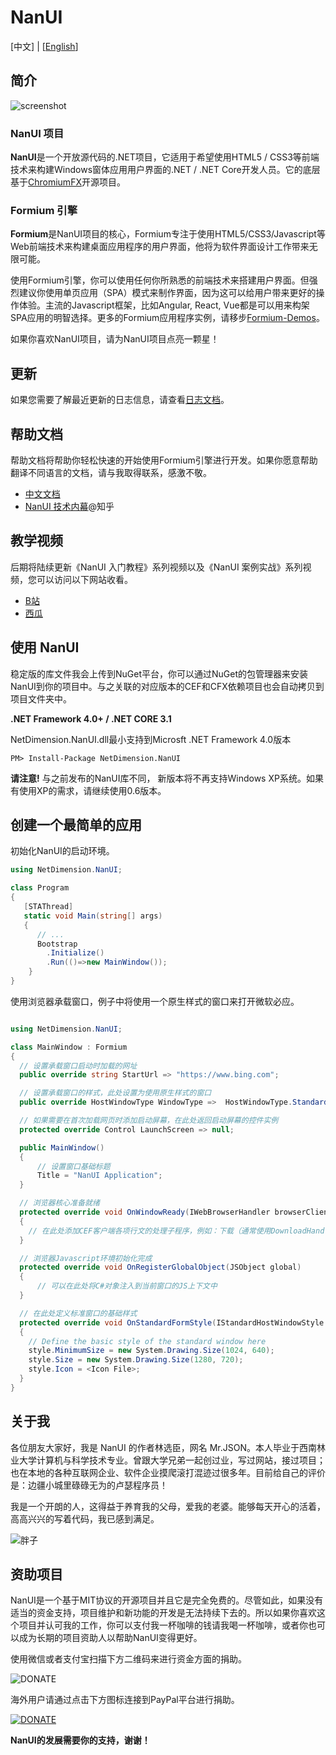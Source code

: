# NanUI 

[中文] | [[English](./README.en-US.md)]


## 简介

![screenshot](./screenshot.png)


### NanUI 项目

**NanUI**是一个开放源代码的.NET项目，它适用于希望使用HTML5 / CSS3等前端技术来构建Windows窗体应用用户界面的.NET / .NET Core开发人员。它的底层基于[ChromiumFX](https://bitbucket.org/chromiumfx/chromiumfx)开源项目。

### Formium 引擎

**Formium**是NanUI项目的核心，Formium专注于使用HTML5/CSS3/Javascript等Web前端技术来构建桌面应用程序的用户界面，他将为软件界面设计工作带来无限可能。

使用Formium引擎，你可以使用任何你所熟悉的前端技术来搭建用户界面。但强烈建议你使用单页应用（SPA）模式来制作界面，因为这可以给用户带来更好的操作体验。主流的Javascript框架，比如Angular, React, Vue都是可以用来构架SPA应用的明智选择。更多的Formium应用程序实例，请移步[Formium-Demos](https://github.com/NetDimension/Formium-Demos)。

如果你喜欢NanUI项目，请为NanUI项目点亮一颗星！

## 更新

如果您需要了解最近更新的日志信息，请查看[日志文档](./src/changelog.md)。

## 帮助文档

帮助文档将帮助你轻松快速的开始使用Formium引擎进行开发。如果你愿意帮助翻译不同语言的文档，请与我取得联系，感激不敬。 

- [中文文档](https://docs.formium.net)
- [NanUI 技术内幕](https://zhuanlan.zhihu.com/nanui)@知乎

## 教学视频

后期将陆续更新《NanUI 入门教程》系列视频以及《NanUI 案例实战》系列视频，您可以访问以下网站收看。

- [B站](https://space.bilibili.com/396855974/channel/detail?cid=113298)
- [西瓜](https://www.ixigua.com/pseries/6804465191196033540_6798031330459255303/)

## 使用 NanUI

稳定版的库文件我会上传到NuGet平台，你可以通过NuGet的包管理器来安装NanUI到你的项目中。与之关联的对应版本的CEF和CFX依赖项目也会自动拷贝到项目文件夹中。

**.NET Framework 4.0+ / .NET CORE 3.1**

NetDimension.NanUI.dll最小支持到Microsft .NET Framework 4.0版本

```
PM> Install-Package NetDimension.NanUI
```

**请注意!** 与之前发布的NanUI库不同， 新版本将不再支持Windows XP系统。如果有使用XP的需求，请继续使用0.6版本。



## 创建一个最简单的应用

初始化NanUI的启动环境。

```C#
using NetDimension.NanUI;

class Program
{
   [STAThread]
   static void Main(string[] args)
   {
      // ...
      Bootstrap
        .Initialize()
        .Run(()=>new MainWindow());
    }
}
```

使用浏览器承载窗口，例子中将使用一个原生样式的窗口来打开微软必应。
```C#

using NetDimension.NanUI;

class MainWindow : Formium
{
  // 设置承载窗口启动时加载的网址
  public override string StartUrl => "https://www.bing.com";

  // 设置承载窗口的样式，此处设置为使用原生样式的窗口 
  public override HostWindowType WindowType =>  HostWindowType.Standard;

  // 如果需要在首次加载网页时添加启动屏幕，在此处返回启动屏幕的控件实例
  protected override Control LaunchScreen => null;

  public MainWindow()
  {
      // 设置窗口基础标题
      Title = "NanUI Application";
  }

  // 浏览器核心准备就绪
  protected override void OnWindowReady(IWebBrowserHandler browserClient)
  {
    // 在此处添加CEF客户端各项行文的处理子程序，例如：下载（通常使用DownloadHandler处理下载过程）、弹窗（LiftSpanHandler）、信息显示（DisplayHandler）等等。
  }

  // 浏览器Javascript环境初始化完成
  protected override void OnRegisterGlobalObject(JSObject global)
  {
      // 可以在此处将C#对象注入到当前窗口的JS上下文中
  }

  // 在此处定义标准窗口的基础样式
  protected override void OnStandardFormStyle(IStandardHostWindowStyle style)
  {
    // Define the basic style of the standard window here
    style.MinimumSize = new System.Drawing.Size(1024, 640);
    style.Size = new System.Drawing.Size(1280, 720);
    style.Icon = <Icon File>;
  }
}
```


## 关于我

各位朋友大家好，我是 NanUI 的作者林选臣，网名 Mr.JSON。本人毕业于西南林业大学计算机与科学技术专业。曾跟大学兄弟一起创过业，写过网站，接过项目；也在本地的各种互联网企业、软件企业摸爬滚打混迹过很多年。目前给自己的评价是：边疆小城里碌碌无为的卢瑟程序员！

我是一个开朗的人，这得益于养育我的父母，爱我的老婆。能够每天开心的活着，高高兴兴的写着代码，我已感到满足。

![胖子](./docs/images/self-contained.jpg)


## 资助项目
NanUI是一个基于MIT协议的开源项目并且它是完全免费的。尽管如此，如果没有适当的资金支持，项目维护和新功能的开发是无法持续下去的。所以如果你喜欢这个项目并认可我的工作，你可以支付我一杯咖啡的钱请我喝一杯咖啡，或者你也可以成为长期的项目资助人以帮助NanUI变得更好。

使用微信或者支付宝扫描下方二维码来进行资金方面的捐助。

![DONATE](docs/images/qrcode.png)


海外用户请通过点击下方图标连接到PayPal平台进行捐助。

[![DONATE](docs/images/paypal.png)](https://www.paypal.me/mrjson)

**NanUI的发展需要你的支持，谢谢！**
